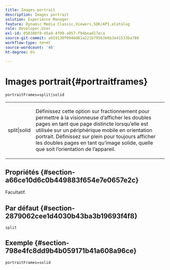 ```yaml
---
title: Images portrait
description: Images portrait
solution: Experience Manager
feature: Dynamic Media Classic,Viewers,SDK/API,eCatalog
role: Developer,User
exl-id: 050388f8-45a9-4f09-a957-f94bead17eca
source-git-commit: a919130f0940d81a221b79563b6b3e41533ba788
workflow-type: tm+mt
source-wordcount: '46'
ht-degree: 6%

---
```


# Images portrait{#portraitframes}

`portraitFrames=split|solid`

<table id="table_1D425B7685D448459CD3FE8D683C813C"> 
 <tbody> 
  <tr> 
   <td colname="col1"> <p> <span class="codeph"> split|solid</span> </p> </td> 
   <td colname="col2"> <p>Définissez cette option sur <span class="codeph"> fractionnement</span> pour permettre à la visionneuse d’afficher les doubles pages en tant que page distincte lorsqu’elle est utilisée sur un périphérique mobile en orientation portrait. Définissez sur <span class="codeph"> plein</span> pour toujours afficher les doubles pages en tant qu’image solide, quelle que soit l’orientation de l’appareil. </p> </td> 
  </tr> 
 </tbody> 
</table>

## Propriétés {#section-a66ce10d6c0b449883f654e7e0657e2c}

Facultatif.

## Par défaut {#section-2879062cee1d4030b43ba3b19693f4f8}

`split`

## Exemple {#section-798e4fc8dd9b4b059171b41a608a96ce}

`portraitFrames=solid`
